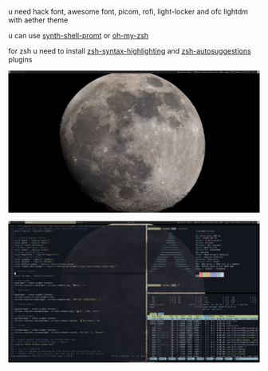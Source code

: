 u need hack font, awesome font, picom, rofi, light-locker and ofc lightdm with aether theme

u can use [synth-shell-promt](https://github.com/andresgongora/synth-shell-prompt) or [oh-my-zsh](https://github.com/ohmyzsh/ohmyzsh)

for zsh u need to install [zsh-syntax-highlighting](https://github.com/zsh-users/zsh-syntax-highlighting) and [zsh-autosuggestions](https://github.com/zsh-users/zsh-autosuggestions) plugins


![alt text](https://github.com/relaxxx89/awesomewm-moon-theme/blob/main/2022-07-08-133907_1920x1080_scrot.png?raw=true)


![alt text](https://github.com/relaxxx89/awesomewm-moon-theme/blob/main/2022-07-08-134633_1920x1080_scrot.png?raw=true)
